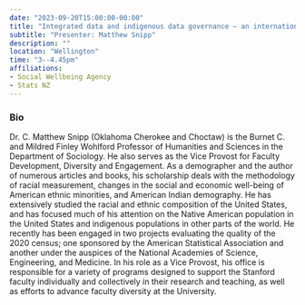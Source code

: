 ```yaml
---
date: "2023-09-20T15:00:00-00:00"
title: "Integrated data and indigenous data governance – an international academic perspective"
subtitle: "Presenter: Matthew Snipp"
description: ""
location: "Wellington"
time: "3--4.45pm"
affiliations:
- Social Wellbeing Agency
- Stats NZ
---
```





### Bio

Dr. C. Matthew Snipp (Oklahoma Cherokee and Choctaw) is the Burnet C. and Mildred Finley Wohlford Professor of Humanities and Sciences in the Department of Sociology. He also serves as the Vice Provost for Faculty Development, Diversity and Engagement. As a demographer and the author of numerous articles and books, his scholarship deals with the methodology of racial measurement, changes in the social and economic well-being of American ethnic minorities, and American Indian demography. He has extensively studied the racial and ethnic composition of the United States, and has focused much of his attention on the Native American population in the United States and indigenous populations in other parts of the world. He recently has been engaged in two projects evaluating the quality of the 2020 census; one sponsored by the American Statistical Association and another under the auspices of the National Academies of Science, Engineering, and Medicine. In his role as a Vice Provost, his office is responsible for a variety of programs designed to support the Stanford faculty individually and collectively in their research and teaching, as well as efforts to advance faculty diversity at the University.
